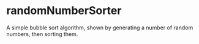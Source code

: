 # randomNumberSorter
A simple bubble sort algorithm, shown by generating a number of random numbers, then sorting them.
